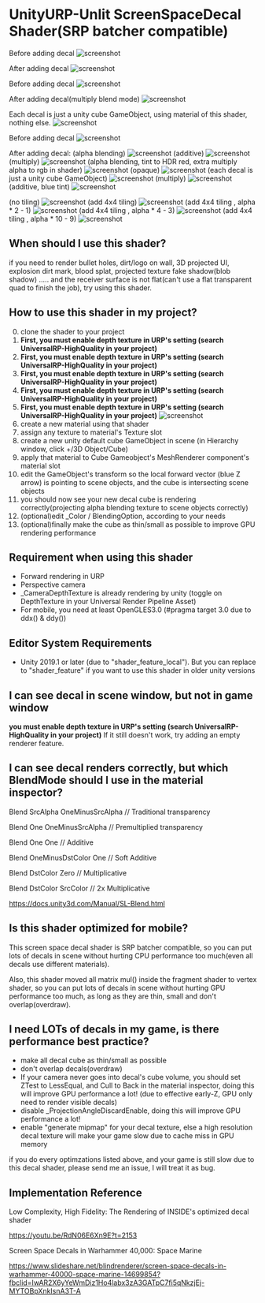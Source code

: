 UnityURP-Unlit ScreenSpaceDecal Shader(SRP batcher compatible)
======================
Before adding decal
![screenshot](https://i.imgur.com/E77sKyD.png)

After adding decal
![screenshot](https://i.imgur.com/jYRTqpR.png)

Before adding decal
![screenshot](https://i.imgur.com/dyFj5h1.png)

After adding decal(multiply blend mode)
![screenshot](https://i.imgur.com/ptjzwPK.png)

Each decal is just a unity cube GameObject, using material of this shader, nothing else.
![screenshot](https://i.imgur.com/m4F0N5t.png)

Before adding decal
![screenshot](https://imgur.com/ZWIzkdR.png)

After adding decal:
(alpha blending)
![screenshot](https://imgur.com/EqsxFC9.png)
(additive)
![screenshot](https://imgur.com/EluE9Dx.png)
(multiply)
![screenshot](https://imgur.com/P2tJqKs.png)
(alpha blending, tint to HDR red, extra multiply alpha to rgb in shader)
![screenshot](https://imgur.com/xIjdKvW.png)
(opaque)
![screenshot](https://imgur.com/c3fInsS.png)
(each decal is just a unity cube GameObject)
![screenshot](https://imgur.com/WE6AqYP.png)
(multiply)
![screenshot](https://imgur.com/lGE6qr3.png)
(additive, blue tint)
![screenshot](https://imgur.com/5LwT7Xe.png)

(no tiling)
![screenshot](https://i.imgur.com/qDMqClk.png)
(add 4x4 tiling)
![screenshot](https://i.imgur.com/ux8aYKO.png)
(add 4x4 tiling , alpha * 2 - 1)
![screenshot](https://i.imgur.com/PlXZSf8.png)
(add 4x4 tiling , alpha * 4 - 3)
![screenshot](https://i.imgur.com/wmaM748.png)
(add 4x4 tiling , alpha * 10 - 9)
![screenshot](https://i.imgur.com/k4ily3Y.png)

When should I use this shader?
-------------------
if you need to render bullet holes, dirt/logo on wall, 3D projected UI, explosion dirt mark, blood splat,  projected texture fake shadow(blob shadow) ..... and the receiver surface is not flat(can't use a flat transparent quad to finish the job), try using this shader.

How to use this shader in my project?
-------------------
0. clone the shader to your project
1. **First, you must enable depth texture in URP's setting (search UniversalRP-HighQuality in your project)**
1. **First, you must enable depth texture in URP's setting (search UniversalRP-HighQuality in your project)**
1. **First, you must enable depth texture in URP's setting (search UniversalRP-HighQuality in your project)**
1. **First, you must enable depth texture in URP's setting (search UniversalRP-HighQuality in your project)**
1. **First, you must enable depth texture in URP's setting (search UniversalRP-HighQuality in your project)**
![screenshot](https://i.imgur.com/3huI5E9.png)
2. create a new material using that shader
3. assign any texture to material's Texture slot
4. create a new unity default cube GameObject in scene (in Hierarchy window, click +/3D Object/Cube)
5. apply that material to Cube Gameobject's MeshRenderer component's material slot
6. edit the GameObject's transform so the local forward vector (blue Z arrow) is pointing to scene objects, and the cube is intersecting scene objects
7. you should now see your new decal cube is rendering correctly(projecting alpha blending texture to scene objects correctly)
8. (optional)edit _Color / BlendingOption, according to your needs
9. (optional)finally make the cube as thin/small as possible to improve GPU rendering performance

Requirement when using this shader
-------------------
- Forward rendering in URP
- Perspective camera
- _CameraDepthTexture is already rendering by unity (toggle on DepthTexture in your Universal Render Pipeline Asset)
- For mobile, you need at least OpenGLES3.0 (#pragma target 3.0 due to ddx() & ddy())

Editor System Requirements
-------------------
- Unity 2019.1 or later (due to "shader_feature_local"). But you can replace to "shader_feature" if you want to use this shader in older unity versions

I can see decal in scene window, but not in game window
-------------------
**you must enable depth texture in URP's setting (search UniversalRP-HighQuality in your project)**
If it still doesn't work, try adding an empty renderer feature.

I can see decal renders correctly, but which BlendMode should I use in the material inspector?
-------------------
Blend SrcAlpha OneMinusSrcAlpha // Traditional transparency

Blend One OneMinusSrcAlpha // Premultiplied transparency

Blend One One // Additive

Blend OneMinusDstColor One // Soft Additive

Blend DstColor Zero // Multiplicative

Blend DstColor SrcColor // 2x Multiplicative

https://docs.unity3d.com/Manual/SL-Blend.html

Is this shader optimized for mobile?
-------------------
This screen space decal shader is SRP batcher compatible, so you can put lots of decals in scene without hurting CPU performance too much(even all decals use different materials).

Also, this shader moved all matrix mul() inside the fragment shader to vertex shader, so you can put lots of decals in scene without hurting GPU performance too much, as long as they are thin, small and don't overlap(overdraw).

I need LOTs of decals in my game, is there performance best practice?
-------------------
- make all decal cube as thin/small as possible
- don't overlap decals(overdraw)
- If your camera never goes into decal's cube volume, you should set ZTest to LessEqual, and Cull to Back in the material inspector, doing this will improve GPU performance a lot! (due to effective early-Z, GPU only need to render visible decals)
- disable _ProjectionAngleDiscardEnable, doing this will improve GPU performance a lot!
- enable "generate mipmap" for your decal texture, else a high resolution decal texture will make your game slow due to cache miss in GPU memory

if you do every optimzations listed above, and your game is still slow due to this decal shader, please send me an issue, I will treat it as bug.

Implementation Reference
-------------------
Low Complexity, High Fidelity: The Rendering of INSIDE's optimized decal shader

https://youtu.be/RdN06E6Xn9E?t=2153

Screen Space Decals in Warhammer 40,000: Space Marine

https://www.slideshare.net/blindrenderer/screen-space-decals-in-warhammer-40000-space-marine-14699854?fbclid=IwAR2X6yYeWmDiz1Ho4labx3zA3GATpC7fi5qNkzjEj-MYTOBpXnkIsnA3T-A


